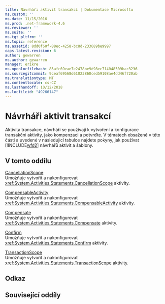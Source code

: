 ```yaml
---
title: Návrháři aktivit transakcí | Dokumentace Microsoftu
ms.custom: ''
ms.date: 11/15/2016
ms.prod: .net-framework-4.6
ms.reviewer: ''
ms.suite: ''
ms.tgt_pltfrm: ''
ms.topic: reference
ms.assetid: 8dd0f60f-88ec-4258-bc8d-233689be9997
caps.latest.revision: 6
author: gewarren
ms.author: gewarren
manager: erikre
ms.openlocfilehash: 85afc69eae7e2478be9d98ec714048509bac3236
ms.sourcegitcommit: 9ceaf69568d61023868ced59108ae4dd46f720ab
ms.translationtype: MT
ms.contentlocale: cs-CZ
ms.lasthandoff: 10/12/2018
ms.locfileid: "49266147"
---
```

# <a name="transaction-activity-designers"></a>Návrháři aktivit transakcí
Aktivita transakce, návrháři se používají k vytvoření a konfigurace transakční aktivity, jako kompenzaci a potvrďte. V tématech obsažené v této části a uvedené v následující tabulce najdete pokyny, jak používat [!INCLUDE[wfd2](../includes/wfd2-md.md)] návrhářů aktivit a šablony.  
  
## <a name="in-this-section"></a>V tomto oddílu  
 [CancellationScope](../workflow-designer/cancellationscope-activity-designer.md)  
 Umožňuje vytvořit a nakonfigurovat <xref:System.Activities.Statements.CancellationScope> aktivity.  
  
 [CompensableActivity](../workflow-designer/compensableactivity-activity-designer.md)  
 Umožňuje vytvořit a nakonfigurovat <xref:System.Activities.Statements.CompensableActivity> aktivity.  
  
 [Compensate](../workflow-designer/compensate-activity-designer.md)  
 Umožňuje vytvořit a nakonfigurovat <xref:System.Activities.Statements.Compensate> aktivity.  
  
 [Confirm](../workflow-designer/confirm-activity-designer.md)  
 Umožňuje vytvořit a nakonfigurovat <xref:System.Activities.Statements.Confirm> aktivity.  
  
 [TransactionScope](../workflow-designer/transactionscope-activity-designer.md)  
 Umožňuje vytvořit a nakonfigurovat <xref:System.Activities.Statements.TransactionScope> aktivity.  
  
## <a name="reference"></a>Odkaz  
  
## <a name="related-sections"></a>Související oddíly